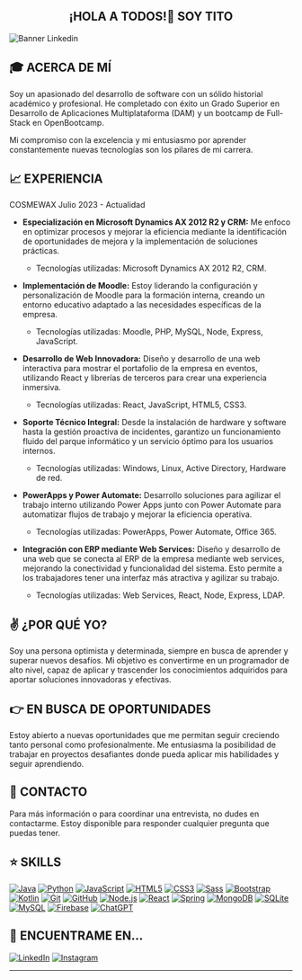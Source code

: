 <h2 align="center">¡HOLA A TODOS!👋 SOY TITO</h2>

![Banner Linkedin](https://user-images.githubusercontent.com/75398496/209383236-c09c6532-fbe7-4135-8891-45ebdf321110.png)

## 🎓 ACERCA DE MÍ
Soy un apasionado del desarrollo de software con un sólido historial académico y profesional. He completado con éxito un Grado Superior en Desarrollo de Aplicaciones Multiplataforma (DAM) y un bootcamp de Full-Stack en OpenBootcamp.

Mi compromiso con la excelencia y mi entusiasmo por aprender constantemente nuevas tecnologías son los pilares de mi carrera.

## 📈 EXPERIENCIA
COSMEWAX
Julio 2023 - Actualidad
- **Especialización en Microsoft Dynamics AX 2012 R2 y CRM:** Me enfoco en optimizar procesos y mejorar la eficiencia mediante la identificación de oportunidades de mejora y la implementación de soluciones prácticas.
  - Tecnologías utilizadas: Microsoft Dynamics AX 2012 R2, CRM.

- **Implementación de Moodle:** Estoy liderando la configuración y personalización de Moodle para la formación interna, creando un entorno educativo adaptado a las necesidades específicas de la empresa.
  - Tecnologías utilizadas: Moodle, PHP, MySQL, Node, Express, JavaScript.

- **Desarrollo de Web Innovadora:** Diseño y desarrollo de una web interactiva para mostrar el portafolio de la empresa en eventos, utilizando React y librerías de terceros para crear una experiencia inmersiva.
  - Tecnologías utilizadas: React, JavaScript, HTML5, CSS3.

- **Soporte Técnico Integral:** Desde la instalación de hardware y software hasta la gestión proactiva de incidentes, garantizo un funcionamiento fluido del parque informático y un servicio óptimo para los usuarios internos.
  - Tecnologías utilizadas: Windows, Linux, Active Directory, Hardware de red.

- **PowerApps y Power Automate:** Desarrollo soluciones para agilizar el trabajo interno utilizando Power Apps junto con Power Automate para automatizar flujos de trabajo y mejorar la eficiencia operativa.
  - Tecnologías utilizadas: PowerApps, Power Automate, Office 365.

- **Integración con ERP mediante Web Services:** Diseño y desarrollo de una web que se conecta al ERP de la empresa mediante web services, mejorando la conectividad y funcionalidad del sistema. Esto permite a los trabajadores tener una interfaz más atractiva y agilizar su trabajo.
  - Tecnologías utilizadas: Web Services, React, Node, Express, LDAP.

## ✌️ ¿POR QUÉ YO?
Soy una persona optimista y determinada, siempre en busca de aprender y superar nuevos desafíos. Mi objetivo es convertirme en un programador de alto nivel, capaz de aplicar y trascender los conocimientos adquiridos para aportar soluciones innovadoras y efectivas.

## 👉 EN BUSCA DE OPORTUNIDADES
Estoy abierto a nuevas oportunidades que me permitan seguir creciendo tanto personal como profesionalmente. Me entusiasma la posibilidad de trabajar en proyectos desafiantes donde pueda aplicar mis habilidades y seguir aprendiendo.

## 📝 CONTACTO
Para más información o para coordinar una entrevista, no dudes en contactarme. Estoy disponible para responder cualquier pregunta que puedas tener.

## ⭐ SKILLS
[![Java](https://img.shields.io/badge/java-%23ED8B00.svg?style=for-the-badge&logo=openjdk&logoColor=white)](https://www.java.com)
[![Python](https://img.shields.io/badge/Python-3776AB?style=for-the-badge&logo=python&logoColor=ffdd54)](https://www.python.org/)
[![JavaScript](https://img.shields.io/badge/javascript-%23323330.svg?style=for-the-badge&logo=javascript&logoColor=%23F7DF1E)](https://developer.mozilla.org/es/docs/Web/JavaScript)
[![HTML5](https://img.shields.io/badge/HTML5-E34F26?style=for-the-badge&logo=html5&logoColor=white)](https://lenguajehtml.com/html/)
[![CSS3](https://img.shields.io/badge/CSS3-1572B6?style=for-the-badge&logo=css3&logoColor=white)](https://developer.mozilla.org/es/docs/Web/CSS)
[![Sass](https://img.shields.io/badge/Sass-CC6699?style=for-the-badge&logo=sass&logoColor=white)](https://sass-lang.com/)
[![Bootstrap](https://img.shields.io/badge/Bootstrap-563D7C?style=for-the-badge&logo=bootstrap&logoColor=white)](https://getbootstrap.com/)
[![Kotlin](https://img.shields.io/badge/Kotlin-0095D5?&style=for-the-badge&logo=kotlin&logoColor=white)](https://kotlinlang.org/)
[![Git](https://img.shields.io/badge/git-%23F05033.svg?style=for-the-badge&logo=git&logoColor=white)](https://git-scm.com/)
[![GitHub](https://img.shields.io/badge/github-%23121011.svg?style=for-the-badge&logo=github&logoColor=white)](https://github.com/TitoDevs)
[![Node.js](https://img.shields.io/badge/node.js-6DA55F?style=for-the-badge&logo=node.js&logoColor=white)](https://nodejs.org/es/)
[![React](https://img.shields.io/badge/react-%2320232a.svg?style=for-the-badge&logo=react&logoColor=%2361DAFB)](https://es.reactjs.org/)
[![Spring](https://img.shields.io/badge/spring-%236DB33F.svg?style=for-the-badge&logo=spring&logoColor=white)](https://spring.io/)
[![MongoDB](https://img.shields.io/badge/MongoDB-%234ea94b.svg?style=for-the-badge&logo=mongodb&logoColor=white)](https://www.mongodb.com/)
[![SQLite](https://img.shields.io/badge/sqlite-%2307405e.svg?style=for-the-badge&logo=sqlite&logoColor=white)](https://www.sqlite.org/)
[![MySQL](https://img.shields.io/badge/mysql-%2300f.svg?style=for-the-badge&logo=mysql&logoColor=white)](https://www.mysql.com/)
[![Firebase](https://img.shields.io/badge/Firebase-039BE5?style=for-the-badge&logo=Firebase&logoColor=white)](https://firebase.google.com/)
[![ChatGPT](https://img.shields.io/badge/chatGPT-74aa9c?style=for-the-badge&logo=openai&logoColor=white)](https://chat.openai.com/)

## 🔎 ENCUENTRAME EN...
[![LinkedIn](https://img.shields.io/badge/LinkedIn-0077B5?style=for-the-badge&logo=linkedin&logoColor=white)](https://linkedin.com/in/ldanielgg)
[![Instagram](https://img.shields.io/badge/Instagram-E4405F?style=for-the-badge&logo=instagram&logoColor=white)](https://www.instagram.com/tito.dev)

---
